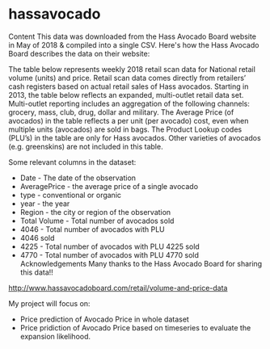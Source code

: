 # hassavocado

Content
This data was downloaded from the Hass Avocado Board website in May of 2018 & compiled into a single CSV. Here's how the Hass Avocado Board describes the data on their website:

The table below represents weekly 2018 retail scan data for National retail volume (units) and price. Retail scan data comes directly from retailers’ cash registers based on actual retail sales of Hass avocados. Starting in 2013, the table below reflects an expanded, multi-outlet retail data set. Multi-outlet reporting includes an aggregation of the following channels: grocery, mass, club, drug, dollar and military. The Average Price (of avocados) in the table reflects a per unit (per avocado) cost, even when multiple units (avocados) are sold in bags. The Product Lookup codes (PLU’s) in the table are only for Hass avocados. Other varieties of avocados (e.g. greenskins) are not included in this table.

Some relevant columns in the dataset:

 * Date - The date of the observation
 * AveragePrice - the average price of a single avocado 
 * type - conventional or organic 
 * year - the year
 * Region - the city or region of the observation
 * Total Volume - Total number of avocados sold 
 * 4046 - Total number of avocados with PLU
 * 4046 sold
 * 4225 - Total number of avocados with PLU 4225 sold
 * 4770 - Total number of avocados with PLU 4770 sold 
Acknowledgements
Many thanks to the Hass Avocado Board for sharing this data!!

http://www.hassavocadoboard.com/retail/volume-and-price-data

My project will focus on:
 * Price prediction of Avocado Price in whole dataset
 * Price pridiction of Avocado Price based on timeseries to evaluate the expansion likelihood.
